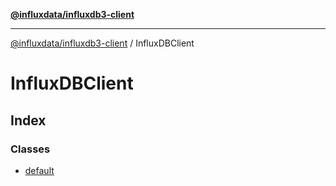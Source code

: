 [**@influxdata/influxdb3-client**](../index.md)

***

[@influxdata/influxdb3-client](../modules.md) / InfluxDBClient

# InfluxDBClient

## Index

### Classes

- [default](classes/default.md)
